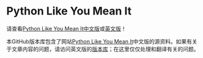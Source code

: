 # Python Like You Mean It
请查看[Python Like You Mean It中文版](https://cn.pythonlikeyoumeanit.com/)或[英文版](https://www.pythonlikeyoumeanit.com/)！

本GitHub版本库包含了网站[Python Like You Mean It](pythonlikeyoumeanit.com)中文版的源资料。如果有关于文章内容的问题，请访问英文版的[版本库](https://www.github.com/rsokl/Learning_Python)；在这里仅仅处理和翻译有关的问题。
